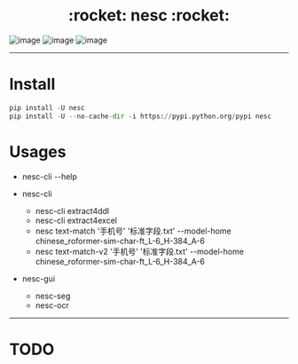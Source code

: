 <h1 align = "center">:rocket: nesc :rocket:</h1>



![image](https://img.shields.io/pypi/v/nesc.svg)
![image](https://img.shields.io/travis/Jie-Yuan/nesc.svg)
![image](https://readthedocs.org/projects/nesc/badge/?version=latest)



---
# Install
```python
pip install -U nesc
pip install -U --no-cache-dir -i https://pypi.python.org/pypi nesc
```


# Usages
- nesc-cli --help
- nesc-cli
    - nesc-cli extract4ddl
    - nesc-cli extract4excel
    - nesc text-match '手机号' '标准字段.txt' --model-home chinese_roformer-sim-char-ft_L-6_H-384_A-6
    - nesc text-match-v2 '手机号' '标准字段.txt' --model-home chinese_roformer-sim-char-ft_L-6_H-384_A-6

- nesc-gui
    - nesc-seg
    - nesc-ocr




---
# TODO
